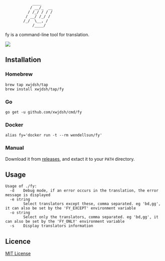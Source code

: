 ```
            ____
           / __/_  __
          / /_/ / / /
         / __/ /_/ /
        /_/  \__, /
            /____/
```
fy is a command-line tool for translation.

![](https://raw.githubusercontent.com/xwjdsh/fy/master/screenshot/fy.gif)

## Installation
### Homebrew
```
brew tap xwjdsh/tap
brew install xwjdsh/tap/fy
```
### Go
```
go get -u github.com/xwjdsh/cmd/fy
```
### Docker
```
alias fy='docker run -t --rm wendellsun/fy'
```
### Manual
Download it from [releases](https://github.com/xwjdsh/fy/releases), and extact it to your `PATH` directory.

## Usage
```
Usage of ./fy:
  -d    Debug mode, if an error occurs in the translation, the error message is displayed
  -e string
        Select translators except these, comma separated. eg 'bd,gg', it can also be set by the 'FY_EXCEPT' environment variable
  -o string
        Select only the translators, comma separated. eg 'bd,gg', it can also be set by the 'FY_ONLY' environment variable
  -s    Display translators information
```
## Licence
[MIT License](https://github.com/xwjdsh/fy/blob/master/LICENSE)
